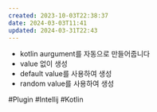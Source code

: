 ```yaml
---
created: 2023-10-03T22:38:37
date: 2024-03-03T11:41
updated: 2024-03-31T22:43
---
```

- kotlin aurgument를 자동으로 만들어줍니다
- value 없이 생성
- default value를 사용하여 생성
- random value를 사용하여 생성

#Plugin
#Intellij
#Kotlin